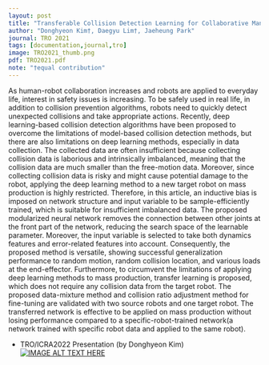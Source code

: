 ```yaml
---
layout: post
title: "Transferable Collision Detection Learning for Collaborative Manipulator Using Versatile Modularized Neural Network"
author: "Donghyeon Kim†, Daegyu Lim†, Jaeheung Park"
journal: TRO 2021
tags: [documentation,journal,tro]
image: TRO2021_thumb.png
pdf: TRO2021.pdf
note: "†equal contribution"
---
```

As human-robot collaboration increases and robots are applied to everyday life, interest in safety issues is increasing. To be safely used in real life, in addition to collision prevention algorithms, robots need to quickly detect unexpected collisions and take appropriate actions. Recently, deep learning-based collision detection algorithms have been proposed to overcome the limitations of model-based collision detection methods, but there are also limitations on deep learning methods, especially in data collection. The collected data are often insufficient because collecting collision data is laborious and intrinsically imbalanced, meaning that the collision data are much smaller than the free-motion data. Moreover, since collecting collision data is risky and might cause potential damage to the robot, applying the deep learning method to a new target robot on mass production is highly restricted. Therefore, in this article, an inductive bias is imposed on network structure and input variable to be sample-efficiently trained, which is suitable for insufficient imbalanced data. The proposed modularized neural network removes the connection between other joints at the front part of the network, reducing the search space of the learnable parameter. Moreover, the input variable is selected to take both dynamics features and error-related features into account. Consequently, the proposed method is versatile, showing successful generalization performance to random motion, random collision location, and various loads at the end-effector. Furthermore, to circumvent the limitations of applying deep learning methods to mass production, transfer learning is proposed, which does not require any collision data from the target robot. The proposed data-mixture method and collision ratio adjustment method for fine-tuning are validated with two source robots and one target robot. The transferred network is effective to be applied on mass production without losing performance compared to a specific-robot-trained network(a network trained with specific robot data and applied to the same robot).

- TRO/ICRA2022 Presentation (by Donghyeon Kim)
[![IMAGE ALT TEXT HERE](http://img.youtube.com/vi/jgsGvM5dlwI/0.jpg)](http://www.youtube.com/watch?v=jgsGvM5dlwI)
